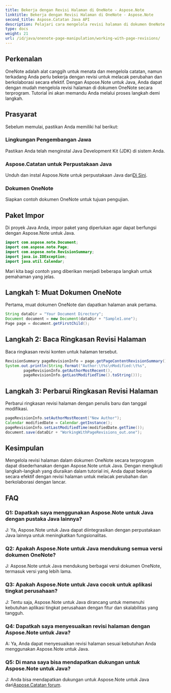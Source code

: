 ```yaml
---
title: Bekerja dengan Revisi Halaman di OneNote - Aspose.Note
linktitle: Bekerja dengan Revisi Halaman di OneNote - Aspose.Note
second_title: Aspose.Catatan Java API
description: Pelajari cara mengelola revisi halaman di dokumen OneNote menggunakan Aspose.Note untuk Java. Memberikan panduan langkah demi langkah untuk pelacakan revisi dan kolaborasi yang efektif.
type: docs
weight: 21
url: /id/java/onenote-page-manipulation/working-with-page-revisions/
---
```

## Perkenalan

OneNote adalah alat canggih untuk menata dan mengelola catatan, namun terkadang Anda perlu bekerja dengan revisi untuk melacak perubahan dan berkolaborasi secara efektif. Dengan Aspose.Note untuk Java, Anda dapat dengan mudah mengelola revisi halaman di dokumen OneNote secara terprogram. Tutorial ini akan memandu Anda melalui proses langkah demi langkah.

## Prasyarat

Sebelum memulai, pastikan Anda memiliki hal berikut:

### Lingkungan Pengembangan Jawa

Pastikan Anda telah menginstal Java Development Kit (JDK) di sistem Anda.

### Aspose.Catatan untuk Perpustakaan Java

Unduh dan instal Aspose.Note untuk perpustakaan Java dari[Di Sini](https://releases.aspose.com/note/java/).

### Dokumen OneNote

Siapkan contoh dokumen OneNote untuk tujuan pengujian.

## Paket Impor

Di proyek Java Anda, impor paket yang diperlukan agar dapat berfungsi dengan Aspose.Note untuk Java.

```java
import com.aspose.note.Document;
import com.aspose.note.Page;
import com.aspose.note.RevisionSummary;
import java.io.IOException;
import java.util.Calendar;
```

Mari kita bagi contoh yang diberikan menjadi beberapa langkah untuk pemahaman yang jelas.

## Langkah 1: Muat Dokumen OneNote

Pertama, muat dokumen OneNote dan dapatkan halaman anak pertama.

```java
String dataDir = "Your Document Directory";
Document document = new Document(dataDir + "Sample1.one");
Page page = document.getFirstChild();
```

## Langkah 2: Baca Ringkasan Revisi Halaman

Baca ringkasan revisi konten untuk halaman tersebut.

```java
RevisionSummary pageRevisionInfo = page.getPageContentRevisionSummary();
System.out.println(String.format("Author:\t%s\nModified:\t%s",
        pageRevisionInfo.getAuthorMostRecent(),
        pageRevisionInfo.getLastModifiedTime().toString()));
```

## Langkah 3: Perbarui Ringkasan Revisi Halaman

Perbarui ringkasan revisi halaman dengan penulis baru dan tanggal modifikasi.

```java
pageRevisionInfo.setAuthorMostRecent("New Author");
Calendar modifiedDate = Calendar.getInstance();
pageRevisionInfo.setLastModifiedTime(modifiedDate.getTime());
document.save(dataDir + "WorkingWithPageRevisions_out.one");
```

## Kesimpulan

Mengelola revisi halaman dalam dokumen OneNote secara terprogram dapat disederhanakan dengan Aspose.Note untuk Java. Dengan mengikuti langkah-langkah yang diuraikan dalam tutorial ini, Anda dapat bekerja secara efektif dengan revisi halaman untuk melacak perubahan dan berkolaborasi dengan lancar.

## FAQ

### Q1: Dapatkah saya menggunakan Aspose.Note untuk Java dengan pustaka Java lainnya?

J: Ya, Aspose.Note untuk Java dapat diintegrasikan dengan perpustakaan Java lainnya untuk meningkatkan fungsionalitas.

### Q2: Apakah Aspose.Note untuk Java mendukung semua versi dokumen OneNote?

J: Aspose.Note untuk Java mendukung berbagai versi dokumen OneNote, termasuk versi yang lebih lama.

### Q3: Apakah Aspose.Note untuk Java cocok untuk aplikasi tingkat perusahaan?

J: Tentu saja, Aspose.Note untuk Java dirancang untuk memenuhi kebutuhan aplikasi tingkat perusahaan dengan fitur dan skalabilitas yang tangguh.

### Q4: Dapatkah saya menyesuaikan revisi halaman dengan Aspose.Note untuk Java?

A: Ya, Anda dapat menyesuaikan revisi halaman sesuai kebutuhan Anda menggunakan Aspose.Note untuk Java.

### Q5: Di mana saya bisa mendapatkan dukungan untuk Aspose.Note untuk Java?

 J: Anda bisa mendapatkan dukungan untuk Aspose.Note untuk Java dari[Aspose.Catatan forum](https://forum.aspose.com/c/note/28).